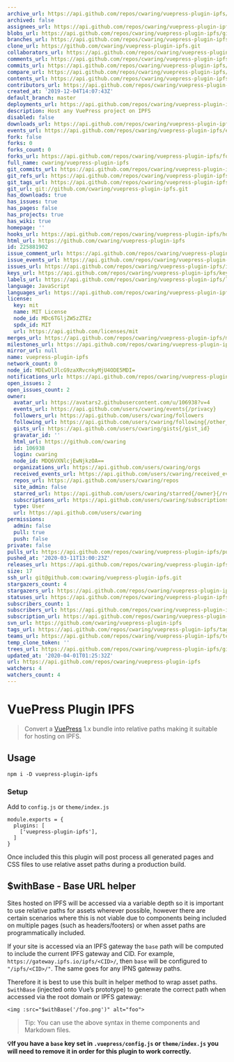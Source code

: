 ```yaml
---
archive_url: https://api.github.com/repos/cwaring/vuepress-plugin-ipfs/{archive_format}{/ref}
archived: false
assignees_url: https://api.github.com/repos/cwaring/vuepress-plugin-ipfs/assignees{/user}
blobs_url: https://api.github.com/repos/cwaring/vuepress-plugin-ipfs/git/blobs{/sha}
branches_url: https://api.github.com/repos/cwaring/vuepress-plugin-ipfs/branches{/branch}
clone_url: https://github.com/cwaring/vuepress-plugin-ipfs.git
collaborators_url: https://api.github.com/repos/cwaring/vuepress-plugin-ipfs/collaborators{/collaborator}
comments_url: https://api.github.com/repos/cwaring/vuepress-plugin-ipfs/comments{/number}
commits_url: https://api.github.com/repos/cwaring/vuepress-plugin-ipfs/commits{/sha}
compare_url: https://api.github.com/repos/cwaring/vuepress-plugin-ipfs/compare/{base}...{head}
contents_url: https://api.github.com/repos/cwaring/vuepress-plugin-ipfs/contents/{+path}
contributors_url: https://api.github.com/repos/cwaring/vuepress-plugin-ipfs/contributors
created_at: '2019-12-04T14:07:43Z'
default_branch: master
deployments_url: https://api.github.com/repos/cwaring/vuepress-plugin-ipfs/deployments
description: Host any VuePress project on IPFS
disabled: false
downloads_url: https://api.github.com/repos/cwaring/vuepress-plugin-ipfs/downloads
events_url: https://api.github.com/repos/cwaring/vuepress-plugin-ipfs/events
fork: false
forks: 0
forks_count: 0
forks_url: https://api.github.com/repos/cwaring/vuepress-plugin-ipfs/forks
full_name: cwaring/vuepress-plugin-ipfs
git_commits_url: https://api.github.com/repos/cwaring/vuepress-plugin-ipfs/git/commits{/sha}
git_refs_url: https://api.github.com/repos/cwaring/vuepress-plugin-ipfs/git/refs{/sha}
git_tags_url: https://api.github.com/repos/cwaring/vuepress-plugin-ipfs/git/tags{/sha}
git_url: git://github.com/cwaring/vuepress-plugin-ipfs.git
has_downloads: true
has_issues: true
has_pages: false
has_projects: true
has_wiki: true
homepage: ''
hooks_url: https://api.github.com/repos/cwaring/vuepress-plugin-ipfs/hooks
html_url: https://github.com/cwaring/vuepress-plugin-ipfs
id: 225881902
issue_comment_url: https://api.github.com/repos/cwaring/vuepress-plugin-ipfs/issues/comments{/number}
issue_events_url: https://api.github.com/repos/cwaring/vuepress-plugin-ipfs/issues/events{/number}
issues_url: https://api.github.com/repos/cwaring/vuepress-plugin-ipfs/issues{/number}
keys_url: https://api.github.com/repos/cwaring/vuepress-plugin-ipfs/keys{/key_id}
labels_url: https://api.github.com/repos/cwaring/vuepress-plugin-ipfs/labels{/name}
language: JavaScript
languages_url: https://api.github.com/repos/cwaring/vuepress-plugin-ipfs/languages
license:
  key: mit
  name: MIT License
  node_id: MDc6TGljZW5zZTEz
  spdx_id: MIT
  url: https://api.github.com/licenses/mit
merges_url: https://api.github.com/repos/cwaring/vuepress-plugin-ipfs/merges
milestones_url: https://api.github.com/repos/cwaring/vuepress-plugin-ipfs/milestones{/number}
mirror_url: null
name: vuepress-plugin-ipfs
network_count: 0
node_id: MDEwOlJlcG9zaXRvcnkyMjU4ODE5MDI=
notifications_url: https://api.github.com/repos/cwaring/vuepress-plugin-ipfs/notifications{?since,all,participating}
open_issues: 2
open_issues_count: 2
owner:
  avatar_url: https://avatars2.githubusercontent.com/u/106938?v=4
  events_url: https://api.github.com/users/cwaring/events{/privacy}
  followers_url: https://api.github.com/users/cwaring/followers
  following_url: https://api.github.com/users/cwaring/following{/other_user}
  gists_url: https://api.github.com/users/cwaring/gists{/gist_id}
  gravatar_id: ''
  html_url: https://github.com/cwaring
  id: 106938
  login: cwaring
  node_id: MDQ6VXNlcjEwNjkzOA==
  organizations_url: https://api.github.com/users/cwaring/orgs
  received_events_url: https://api.github.com/users/cwaring/received_events
  repos_url: https://api.github.com/users/cwaring/repos
  site_admin: false
  starred_url: https://api.github.com/users/cwaring/starred{/owner}{/repo}
  subscriptions_url: https://api.github.com/users/cwaring/subscriptions
  type: User
  url: https://api.github.com/users/cwaring
permissions:
  admin: false
  pull: true
  push: false
private: false
pulls_url: https://api.github.com/repos/cwaring/vuepress-plugin-ipfs/pulls{/number}
pushed_at: '2020-03-11T13:00:23Z'
releases_url: https://api.github.com/repos/cwaring/vuepress-plugin-ipfs/releases{/id}
size: 17
ssh_url: git@github.com:cwaring/vuepress-plugin-ipfs.git
stargazers_count: 4
stargazers_url: https://api.github.com/repos/cwaring/vuepress-plugin-ipfs/stargazers
statuses_url: https://api.github.com/repos/cwaring/vuepress-plugin-ipfs/statuses/{sha}
subscribers_count: 1
subscribers_url: https://api.github.com/repos/cwaring/vuepress-plugin-ipfs/subscribers
subscription_url: https://api.github.com/repos/cwaring/vuepress-plugin-ipfs/subscription
svn_url: https://github.com/cwaring/vuepress-plugin-ipfs
tags_url: https://api.github.com/repos/cwaring/vuepress-plugin-ipfs/tags
teams_url: https://api.github.com/repos/cwaring/vuepress-plugin-ipfs/teams
temp_clone_token: ''
trees_url: https://api.github.com/repos/cwaring/vuepress-plugin-ipfs/git/trees{/sha}
updated_at: '2020-04-01T01:25:32Z'
url: https://api.github.com/repos/cwaring/vuepress-plugin-ipfs
watchers: 4
watchers_count: 4
---
```


# VuePress Plugin IPFS

> Convert a [VuePress](https://vuepress.vuejs.org/) 1.x bundle into relative paths making it suitable for hosting on IPFS.

## Usage

```
npm i -D vuepress-plugin-ipfs
```

### Setup

Add to `config.js` or `theme/index.js`

```
module.exports = {
  plugins: [
    ['vuepress-plugin-ipfs'],
  ]
}
```

Once included this this plugin will post process all generated pages and CSS files to use relative asset paths during a production build.

## \$withBase - Base URL helper

Sites hosted on IPFS will be accessed via a variable depth so it is important to use relative paths for assets wherever possible, however there are certain scenarios where this is not viable due to components being included on multiple pages (such as headers/footers) or when asset paths are programmatically included.

If your site is accessed via an IPFS gateway the `base` path will be computed to include the current IPFS gateway and CID. For example, `https://gateway.ipfs.io/ipfs/<CID>/`, then `base` will be configured to `"/ipfs/<CID>/"`. The same goes for any IPNS gateway paths.

Therefore it is best to use this built in helper method to wrap asset paths. `$withBase` (injected onto Vue’s prototype) to generate the correct path when accessed via the root domain or IPFS gateway:

```vue
<img :src="$withBase('/foo.png')" alt="foo">
```

> Tip: You can use the above syntax in theme components and Markdown files.

**💡If you have a `base` key set in `.vuepress/config.js` or `theme/index.js` you will need to remove it in order for this plugin to work correctly.**
